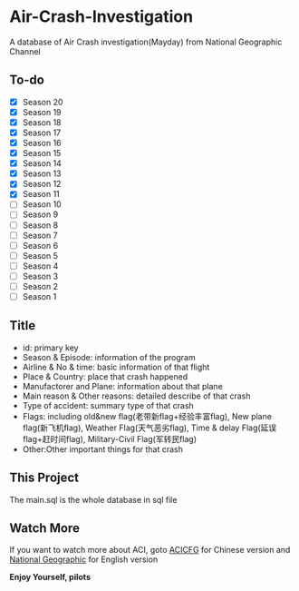 # Air-Crash-Investigation

A database of Air Crash investigation(Mayday) from National Geographic Channel

## To-do

- [x] Season 20
- [x] Season 19
- [x] Season 18
- [x] Season 17
- [x] Season 16
- [x] Season 15
- [x] Season 14
- [x] Season 13
- [x] Season 12
- [x] Season 11
- [ ] Season 10
- [ ] Season 9
- [ ] Season 8
- [ ] Season 7
- [ ] Season 6
- [ ] Season 5
- [ ] Season 4
- [ ] Season 3
- [ ] Season 2
- [ ] Season 1

## Title

- id: primary key
- Season & Episode: information of the program
- Airline & No & time: basic information of that flight
- Place & Country: place that crash happened
- Manufactorer and Plane: information about that plane
- Main reason & Other reasons: detailed describe of that crash
- Type of accident: summary type of that crash
- Flags: including old&new flag(老带新flag+经验丰富flag), New plane flag(新飞机flag), Weather Flag(天气恶劣flag), Time & delay Flag(延误flag+赶时间flag), Military-Civil Flag(军转民flag)
- Other:Other important things for that crash

## This Project

The main.sql is the whole database in sql file

## Watch More

If you want to watch more about ACI, goto <a href="https://space.bilibili.com/358422?from=search&seid=1708553944210543558">ACICFG</a> for Chinese version and <a href="https://www.nationalgeographic.com.au/tv/air-crash-investigation/episodes.aspx">National Geographic</a> for English version

**Enjoy Yourself, pilots**
